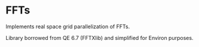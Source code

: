 # FFTs

Implements real space grid parallelization of FFTs.

Library borrowed from QE 6.7 (FFTXlib) and simplified for Environ purposes.
